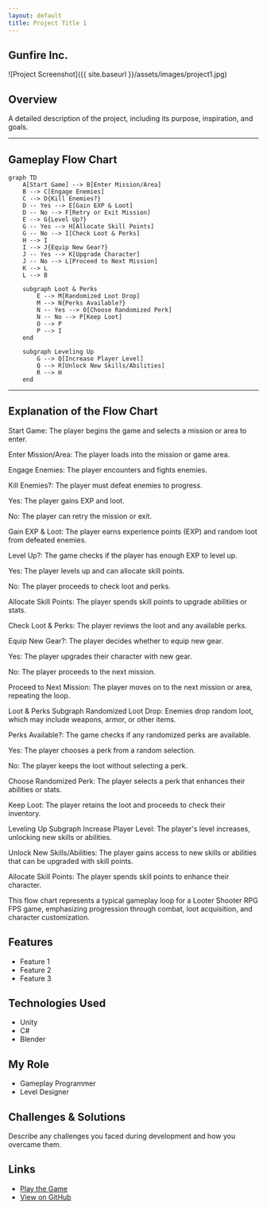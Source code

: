 ```yaml
---
layout: default
title: Project Title 1
---
```


## Gunfire Inc.

![Project Screenshot]({{ site.baseurl }}/assets/images/project1.jpg)

## Overview
A detailed description of the project, including its purpose, inspiration, and goals.

---
## Gameplay Flow Chart

```mermaid
graph TD
    A[Start Game] --> B[Enter Mission/Area]
    B --> C[Engage Enemies]
    C --> D{Kill Enemies?}
    D -- Yes --> E[Gain EXP & Loot]
    D -- No --> F[Retry or Exit Mission]
    E --> G{Level Up?}
    G -- Yes --> H[Allocate Skill Points]
    G -- No --> I[Check Loot & Perks]
    H --> I
    I --> J{Equip New Gear?}
    J -- Yes --> K[Upgrade Character]
    J -- No --> L[Proceed to Next Mission]
    K --> L
    L --> B

    subgraph Loot & Perks
        E --> M[Randomized Loot Drop]
        M --> N{Perks Available?}
        N -- Yes --> O[Choose Randomized Perk]
        N -- No --> P[Keep Loot]
        O --> P
        P --> I
    end

    subgraph Leveling Up
        G --> Q[Increase Player Level]
        Q --> R[Unlock New Skills/Abilities]
        R --> H
    end
```

---
## Explanation of the Flow Chart

Start Game: The player begins the game and selects a mission or area to enter.

Enter Mission/Area: The player loads into the mission or game area.

Engage Enemies: The player encounters and fights enemies.

Kill Enemies?: The player must defeat enemies to progress.

Yes: The player gains EXP and loot.

No: The player can retry the mission or exit.

Gain EXP & Loot: The player earns experience points (EXP) and random loot from defeated enemies.

Level Up?: The game checks if the player has enough EXP to level up.

Yes: The player levels up and can allocate skill points.

No: The player proceeds to check loot and perks.

Allocate Skill Points: The player spends skill points to upgrade abilities or stats.

Check Loot & Perks: The player reviews the loot and any available perks.

Equip New Gear?: The player decides whether to equip new gear.

Yes: The player upgrades their character with new gear.

No: The player proceeds to the next mission.

Proceed to Next Mission: The player moves on to the next mission or area, repeating the loop.

Loot & Perks Subgraph
Randomized Loot Drop: Enemies drop random loot, which may include weapons, armor, or other items.

Perks Available?: The game checks if any randomized perks are available.

Yes: The player chooses a perk from a random selection.

No: The player keeps the loot without selecting a perk.

Choose Randomized Perk: The player selects a perk that enhances their abilities or stats.

Keep Loot: The player retains the loot and proceeds to check their inventory.

Leveling Up Subgraph
Increase Player Level: The player's level increases, unlocking new skills or abilities.

Unlock New Skills/Abilities: The player gains access to new skills or abilities that can be upgraded with skill points.

Allocate Skill Points: The player spends skill points to enhance their character.

This flow chart represents a typical gameplay loop for a Looter Shooter RPG FPS game, emphasizing progression through combat, loot acquisition, and character customization.

## Features
- Feature 1
- Feature 2
- Feature 3

## Technologies Used
- Unity
- C#
- Blender

## My Role
- Gameplay Programmer
- Level Designer

## Challenges & Solutions
Describe any challenges you faced during development and how you overcame them.

## Links
- [Play the Game](https://www.example.com)
- [View on GitHub](https://github.com/yourusername/project1)